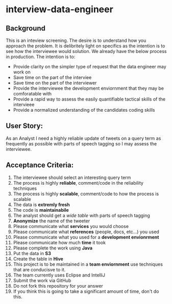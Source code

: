 # interview-data-engineer

## Background
This is an inteview screening.   The desire is to understand how you approach the problem.   It is delibritely light on specifics as the intention is to see how the interviewee would solution.  We already have the below process in production.   The intention is to:
* Provide clarity on the simpler type of request that the data engineer may work on
* Save time on the part of the interviee
* Save time on the part of the interviewer
* Provide the interviewee the development enviornment that they may be comforatable with
* Provide a rapid way to assess the easily quantifiable tactical skills of the intervieee
* Provide a normalized understanding of the candidates coding skills


## User Story:
As an Analyst I need a highly reliable update of tweets on a query term as frequently as possible with parts of speech tagging so I may assess the interviewee.

## Acceptance Criteria:
1. The interviewee should select an interesting query term
2. The process is highly **reliable**, comment/code in the reliability techniques
3. The process is highly **scalable**, comment/code to how the process is scalable
4. The data is **extremly fresh**
5. The code is **maintainabile**
6. The analyst should get a *wide table* with parts of speech tagging
7. **Anonymize** the name of the tweeter
8. Please communicate what **services** you would choose
9. Please communicate what **references** (people, docs, etc...) you used
10. Please communicate what you used for a **development envionrment**
11. Please communicate how much **time** it took
12. Please complete the work using **Java**
13. Put the data in **S3**
14. Create the table in **Hive**
15. This project is to be maintained in a **team enviornment** use techniques that are conducisve to it.
16. The team currently uses Eclipse and IntelliJ
17. Submit the work via GitHub
18. Do not fork this repository for your answer
19. If you think this is going to take a significant amount of time, don't do this.
